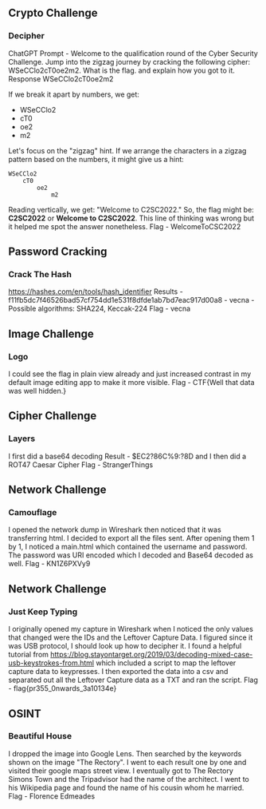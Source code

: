 ## Crypto Challenge
### Decipher
ChatGPT 
Prompt - Welcome to the qualification round of the Cyber Security Challenge. Jump into the zigzag journey by cracking the following cipher: WSeCClo2cT0oe2m2. What is the flag. and explain how you got to it.
Response
WSeCClo2cT0oe2m2

If we break it apart by numbers, we get:

- WSeCClo2
- cT0
- oe2
- m2

Let's focus on the "zigzag" hint. If we arrange the characters in a zigzag pattern based on the numbers, it might give us a hint:
```
WSeCClo2 
	cT0 
		oe2 
			m2
```
Reading vertically, we get: "Welcome to C2SC2022."
So, the flag might be: **C2SC2022** or **Welcome to C2SC2022**.
This line of thinking was wrong but it helped me spot the answer nonetheless.
Flag - WelcomeToCSC2022

## Password Cracking
### Crack The Hash
https://hashes.com/en/tools/hash_identifier
Results - f11fb5dc7f46526bad57cf754dd1e531f8dfde1ab7bd7eac917d00a8 - vecna - Possible algorithms: SHA224, Keccak-224
Flag - vecna

## Image Challenge
### Logo
I could see the flag in plain view already and just increased contrast in my default image editing app to make it more visible.
Flag - CTF{Well that data was well hidden.}

## Cipher Challenge
### Layers
I first did a base64 decoding
Result - $EC2?86C%9:?8D
and I then did a ROT47 Caesar Cipher
Flag - StrangerThings

## Network Challenge
### Camouflage
I opened the network dump in Wireshark then noticed that it was transferring html. I decided to export all the files sent.
After opening them 1 by 1, I noticed a main.html which contained the username and password. 
The password was URI encoded which I decoded and Base64 decoded as well.
Flag - KN1Z6PXVy9

## Network Challenge
### Just Keep Typing
I originally opened my capture in Wireshark when I noticed the only values that changed were the IDs and the Leftover Capture Data. I figured since it was USB protocol, I should look up how to decipher it. I found a helpful tutorial from https://blog.stayontarget.org/2019/03/decoding-mixed-case-usb-keystrokes-from.html which included a script to map the leftover capture data to keypresses. I then exported the data into a csv and separated out all the Leftover Capture data as a TXT and ran the script. 
Flag - flag{pr355_0nwards_3a10134e}

## OSINT
### Beautiful House
I dropped the image into Google Lens. Then searched by the keywords shown on the image "The Rectory". I went to each result one by one and visited their google maps street view. I eventually got to The Rectory Simons Town and the Tripadvisor had the name of the architect. I went to his Wikipedia page and found the name of his cousin whom he married.
Flag - Florence Edmeades

